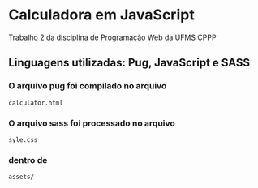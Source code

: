 # Calculadora em JavaScript
Trabalho 2 da disciplina de Programação Web da UFMS CPPP

## Linguagens utilizadas: Pug, JavaScript e SASS
### O arquivo pug foi compilado no arquivo 
    calculator.html
### O arquivo sass foi processado no arquivo 
    syle.css 
### dentro de 
    assets/ 